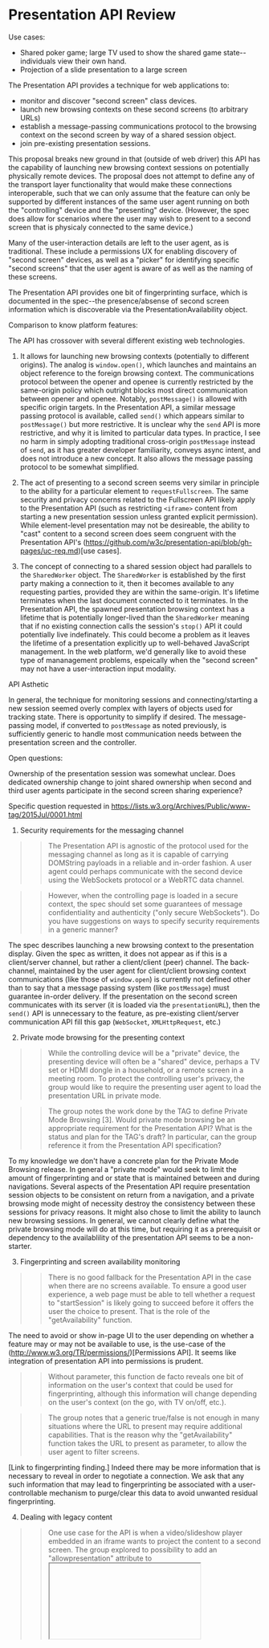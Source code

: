 Presentation API Review
=====


Use cases: 
* Shared poker game; large TV used to show the shared game state--individuals view their own hand.
* Projection of a slide presentation to a large screen

The Presentation API provides a technique for web applications to:
* monitor and discover "second screen" class devices.
* launch new browsing contexts on these second screens (to arbitrary URLs)
* establish a message-passing communications protocol to the browsing context on the 
  second screen by way of a shared session object.
* join pre-existing presentation sessions.

This proposal breaks new ground in that (outside of web driver) this API has the capability of launching new browsing context sessions on potentially physically remote devices. The proposal does not attempt to define any of the transport layer functionality that would make these connections interoperable, such that we can only assume that the feature can only be supported by different instances of the same user agent running on both the "controlling" device and the "presenting" device. (However, the spec does allow for scenarios where the user may wish to present to a second screen that is physicaly connected to the same device.)

Many of the user-interaction details are left to the user agent, as is traditional. These include a permissions UX for enabling discovery of "second screen" devices, as well as a "picker" for identifying specific "second screens" that the user agent is aware of as well as the naming of these screens. 

The Presentation API provides one bit of fingerprinting surface, which is documented in the spec--the presence/absense of second screen information which is discoverable via the PresentationAvailability object.

Comparison to know platform features:

The API has crossover with several different existing web technologies.

1. It allows for launching new browsing contexts (potentially to different origins). The analog is ```window.open()```, which launches and maintains an object reference to the foreign browsing context. The communications protocol between the opener and openee is currently restricted by the same-origin policy which outright blocks most direct communication between opener and openee. Notably, ```postMessage()``` is allowed with specific origin targets. In the Presentation API, a similar message passing protocol is available, called ```send()``` which appears similar to ```postMessage()``` but more restrictive. It is unclear why the ```send``` API is more restrictive, and why it is limited to particular data types. In practice, I see no harm in simply adopting traditional cross-origin ```postMessage``` instead of ```send```, as it has greater developer familiarity, conveys async intent, and does not introduce a new concept. It also allows the message passing protocol to be somewhat simplified.

2. The act of presenting to a second screen seems very similar in principle to the ability for a particular element to ```requestFullscreen```. The same security and privacy concerns related to the Fullscreen API likely apply to the Presentation API (such as restricting ```<iframe>``` content from starting a new presentation session unless granted explicit permission). While element-level presentation may not be desireable, the ability to "cast" content to a second screen does seem congruent with the Presentation API's (https://github.com/w3c/presentation-api/blob/gh-pages/uc-req.md)[use cases].

3. The concept of connecting to a shared session object had parallels to the ```SharedWorker``` object. The ```SharedWorker``` is established by the first party making a connection to it, then it becomes available to any requesting parties, provided they are within the same-origin. It's lifetime terminates when the last document connected to it terminates. In the Presentation API, the spawned presentation browsing context has a lifetime that is potentially longer-lived than the ```SharedWorker``` meaning that if no existing connection calls the session's ```stop()``` API it could potentially live indefinately. This could become a problem as it leaves the lifetime of a presentation explicitly up to well-behaved JavaScript management. In the web platform, we'd generally like to avoid these type of mananagement problems, espeically when the "second screen" may not have a user-interaction input modality. 

API Asthetic

In general, the technique for monitoring sessions and connecting/starting a new session seemed overly complex with layers of objects used for tracking state. There is opportunity to simplify if desired. The message-passing model, if converted to ```postMessage``` as noted previously, is sufficiently generic to handle most communication needs between the presentation screen and the controller.

Open questions:

Ownership of the presentation session was somewhat unclear. Does dedicated ownership change to joint shared ownership when second and third user agents participate in the second screen sharing experience?

Specific question requested in https://lists.w3.org/Archives/Public/www-tag/2015Jul/0001.html

1. Security requirements for the messaging channel

>> The Presentation API is agnostic of the protocol used for the messaging channel as long as it is capable of carrying DOMString payloads in a reliable and in-order fashion. A user agent could perhaps communicate with the second device using the WebSockets protocol or a WebRTC data channel.

>>However, when the controlling page is loaded in a secure context, the spec should set some guarantees of message confidentiality and authenticity ("only secure WebSockets"). Do you have suggestions on ways to specify security requirements in a generic manner?

The spec describes launching a new browsing context to the presentation display. Given the spec as written, it does not appear as if this is a client/server channel, but rather a client/client (peer) channel. The back-channel, maintained by the user agent for client/client browsing context communications (like those of ```window.open```) is currently not defined other than to say that a message passing system (like ```postMessage```) must guarantee in-order delivery. If the presentation on the second screen communicates with its server (it is loaded via the ```presentationURL```), then the ```send()``` API is unnecessary to the feature, as pre-existing client/server communication API fill this gap (```WebSocket```, ```XMLHttpRequest```, etc.)

2. Private mode browsing for the presenting context

>>While the controlling device will be a "private" device, the presenting device will often be a "shared" device, perhaps a TV set or HDMI dongle in a household, or a remote screen in a meeting room. To protect the controlling user's privacy, the group would like to require the presenting user agent to load the presentation URL in private mode.

>>The group notes the work done by the TAG to define Private Mode Browsing 
[3]. Would private mode browsing be an appropriate requirement for the 
Presentation API? What is the status and plan for the TAG's draft? In 
particular, can the group reference it from the Presentation API 
specification?

To my knowledge we don't have a concrete plan for the Private Mode Browsing release. In general a "private mode" would seek to limit the amount of fingerprinting and or state that is maintained between and during navigations. Several aspects of the Presentation API require presentation session objects to be consistent on return from a navigation, and a private browsing mode might of necessity destroy the consistency between these sessions for privacy reasons. It might also chose to limit the ability to launch new browsing sessions. In general, we cannot clearly define what the private browsing mode will do at this time, but requiring it as a prerequisit or dependency to the availablility of the presentation API seems to be a non-starter.

3. Fingerprinting and screen availability monitoring

>>There is no good fallback for the Presentation API in the case when there are no screens available. To ensure a good user experience, a web page must be able to tell whether a request to "startSession" is likely going to succeed before it offers the user the choice to present. That is the role of the "getAvailability" function.

The need to avoid or show in-page UI to the user depending on whether a feature may or may not be available to use, is the use-case of the (http://www.w3.org/TR/permissions/)[Permissions API]. It seems like integration of presentation API into permissions is prudent.

>>Without parameter, this function de facto reveals one bit of information on the user's context that could be used for fingerprinting, although this information will change depending on the user's context (on the go, with TV on/off, etc.).

>>The group notes that a generic true/false is not enough in many situations where the URL to present may require additional capabilities. That is the reason why the "getAvailability" function takes the URL to present as parameter, to allow the user agent to filter screens.

[Link to fingerprinting finding.] Indeed there may be more information that is necessary to reveal in order to negotiate a connection. We ask that any such information that may lead to fingerprinting be associated with a user-controllable mechanism to purge/clear this data to avoid unwanted residual fingerprinting.

4. Dealing with legacy content

>> One use case for the API is when a video/slideshow player embedded in an iframe wants to project the content to a second screen. The group explored to possibility to add an "allowpresentation" attribute to <iframe> in a similar vein as for the FullScreen API. However, this would de facto require millions of existing page that embed such players to update.

>>The group now wonders whether it could rather extend the semantics of the "allowfullscreen" attribute or leave it up to the user agent to ask for user's consent.

As currently specified, the presentation API is sufficiently different than the Fullscreen API that it would be unwise to piggy-back on the existing "allowFullscreen" attribute.

5. Presenting the content of an <audio> or <video> element

>> This is more FYI than a real question. A main use case that the group is to enable is the presentation of audio/video content on a second screen. The group thinks that the Presentation API is not a good fit for that use case, as a communication channel between a presenting context and a video does not mean anything.

>> Instead, the group proposes to extend the HTMLMediaElement interface with a "remote" attribute. The main benefit of this approach is that application developers can then reuse the usual methods and properties exposed by the local HTMLMediaElement interface to control the video playback (play, pause, currentTime, playbackRate, etc.) on the remote screen.

It would may more more sense to "cast" an HTMLVideoElement to a second screen if the ergonomics of the presentation API more closely matched the fullScreen spec--which is something that could be considered.

Today, we are conflating the notion of a "remote control" browsing context (this specification), with the idea of pure presentation of an element (fullscreen API + casting). Both scenarios seem to have merit, but I agree that they tend to get muddied--even in the use-case document.

6. Security and privacy considerations

>> The group would also like to draw the TAG's attention to the overall security and privacy considerations section in the spec, noting for instance that the API will not in itself allow the presenting page to identify the provenance and origin of incoming messages (no "origin" in a cross-device situation) and that the API will allow multiple controlling pages to connect to a single presenting context.

